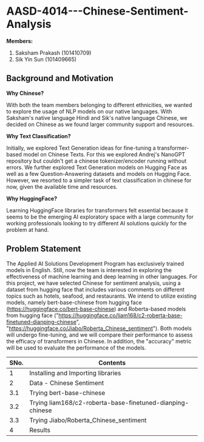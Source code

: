 # AASD-4014---Chinese-Sentiment-Analysis

<b>Members:</b> 
1. Saksham Prakash (101410709) 
2. Sik Yin Sun (101409665)

## Background and Motivation
<b> Why Chinese? </b>

With both the team members belonging to different ethnicities, we wanted to explore the usage of NLP models on our native languages. With Saksham's native language Hindi and Sik's native language Chinese, we decided on Chinese as we found larger community support and resources.

<b> Why Text Classification?</b>

Initially, we explored Text Generation ideas for fine-tuning a transformer-based model on Chinese Texts. For this we explored Andrej's NanoGPT repository but couldn't get a chinese tokenizer/encoder running without errors. We further explored Text Generation models on Hugging Face as well as a few Question-Answering datasets and models on Hugging Face. However, we resorted to a simpler task of text classification in chinese for now, given the available time and resources.

<b> Why HuggingFace? </b>

Learning HuggingFace libraries for transformers felt essential because it seems to be the emerging AI exploratory space with a large community for working professionals looking to try different AI solutions quickly for the problem at hand.

## Problem Statement

The Applied AI Solutions Development Program has exclusively trained models in English. Still, now the team is interested in exploring the effectiveness of machine learning and deep learning in other languages. For this project, we have selected Chinese for sentiment analysis, using a dataset from hugging face that includes various comments on different topics such as hotels, seafood, and restaurants. We intend to utilize existing models, namely bert-base-chinese from hugging face (https://huggingface.co/bert-base-chinese) and Roberta-based models from hugging face ("https://huggingface.co/liam168/c2-roberta-base-finetuned-dianping-chinese", "https://huggingface.co/Jiabo/Roberta_Chinese_sentiment"). Both models will undergo fine-tuning, and we will compare their performance to assess the efficacy of transformers in Chinese. In addition, the "accuracy" metric will be used to evaluate the performance of the models.

| SNo. | Contents |
| -------- | -------- |
| 1 | Installing and Importing libraries |
| 2 | Data - Chinese Sentiment |
| 3.1 | Trying bert-base-chinese |
| 3.2 | Trying liam168/c2-roberta-base-finetuned-dianping-chinese |
| 3.3 | Trying Jiabo/Roberta_Chinese_sentiment |
| 4 | Results |
